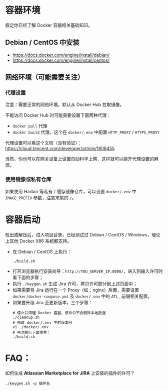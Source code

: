 
# 容器环境

假定你已经了解 Docker 容器相关基础知识。

## Debian / CentOS 中安装
- https://docs.docker.com/engine/install/debian/
- https://docs.docker.com/engine/install/centos/

## 网络环境（可能需要关注）

### 代理设置
注意：需要正常的网络环境，默认从 Docker Hub 拉取镜像。

不能访问 Docker Hub 时可能需要设置下面两种代理：
- `docker pull` 代理
- `docker build` 代理，这个在 `docker/.env` 中配置 `HTTP_PROXY` / `HTTPS_PROXY`

代理设置可以看这个文档（没有验证）：https://cloud.tencent.com/developer/article/1806455

当然，你也可以在网关设备上设置自动科学上网，这样就可以绕开代理设置的麻烦。

### 使用镜像或私有仓库
如果使用 Harbor 等私有 / 缓存镜像仓库，可以设置 `docker/.env` 中 `IMAGE_PREFIX` 参数，注意末尾的 `/`。

# 容器启动
检出或解压后，进入项目目录，已经测试过 Debian / CentOS / Windows，理论上其他 Docker X86 系统都支持。
- 在 Debian / CentOS 上执行：
    ```
    ./build.sh
    ```
- 打开浏览器执行安装向导：`http://YOU_SERVER_IP:8080/`，进入到输入许可时看下面的步骤；
- 执行 `./keygen.sh` 生成 Jira 许可，拷贝许可部分到上述页面中；
- 如果需要将 Jira 运行在一个 Proxy（如：nginx）后面，需要设置`docker/docker-compose.yml` 及 `docker/.env` 中的 `ATL_` 前缀相关配置。
- 如果要升级 Jira 至更新版本，三个步骤：
    ```
    # 停止并清理 Docker 容器，该命令不会删除本地数据
    ./cleanup.sh
    # 修改 docker/.env 中的版本号
    vi ./docker/.env
    # 再次执行下面命令：
    ./build.sh
    ```

# FAQ：
如何生成 **Atlassian Marketplace for JIRA** 上安装的插件的许可？
```
./keygen.sh -p 插件名
````
